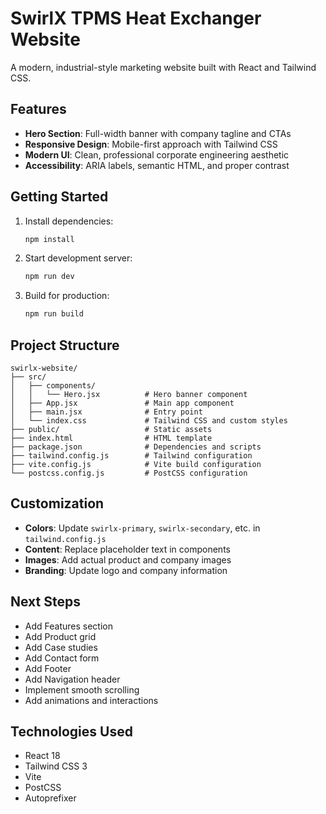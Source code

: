 # SwirlX TPMS Heat Exchanger Website

A modern, industrial-style marketing website built with React and Tailwind CSS.

## Features

- **Hero Section**: Full-width banner with company tagline and CTAs
- **Responsive Design**: Mobile-first approach with Tailwind CSS
- **Modern UI**: Clean, professional corporate engineering aesthetic
- **Accessibility**: ARIA labels, semantic HTML, and proper contrast

## Getting Started

1. Install dependencies:
   ```bash
   npm install
   ```

2. Start development server:
   ```bash
   npm run dev
   ```

3. Build for production:
   ```bash
   npm run build
   ```

## Project Structure

```
swirlx-website/
├── src/
│   ├── components/
│   │   └── Hero.jsx          # Hero banner component
│   ├── App.jsx               # Main app component
│   ├── main.jsx              # Entry point
│   └── index.css             # Tailwind CSS and custom styles
├── public/                   # Static assets
├── index.html                # HTML template
├── package.json              # Dependencies and scripts
├── tailwind.config.js        # Tailwind configuration
├── vite.config.js            # Vite build configuration
└── postcss.config.js         # PostCSS configuration
```

## Customization

- **Colors**: Update `swirlx-primary`, `swirlx-secondary`, etc. in `tailwind.config.js`
- **Content**: Replace placeholder text in components
- **Images**: Add actual product and company images
- **Branding**: Update logo and company information

## Next Steps

- Add Features section
- Add Product grid
- Add Case studies
- Add Contact form
- Add Footer
- Add Navigation header
- Implement smooth scrolling
- Add animations and interactions

## Technologies Used

- React 18
- Tailwind CSS 3
- Vite
- PostCSS
- Autoprefixer
